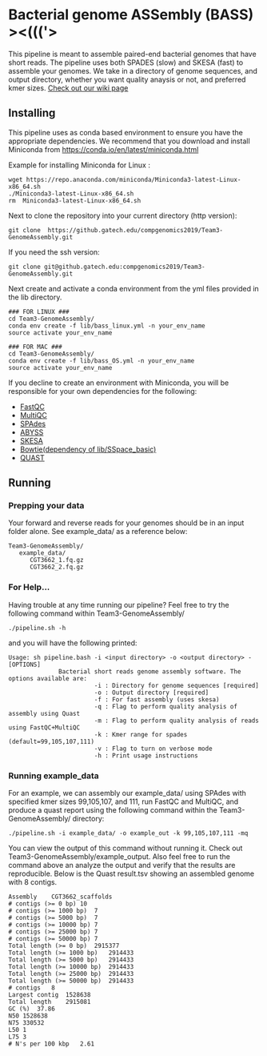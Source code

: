 # Bacterial genome ASSembly (BASS) ><((('>

This pipeline is meant to assemble paired-end bacterial genomes that have short reads. The pipeline uses both SPADES (slow) and SKESA (fast) to assemble your genomes. We take in a directory of genome sequences, and output directory, whether you want quality anaysis or not, and preferred kmer sizes. [Check out our wiki page](https://compgenomics2019.biosci.gatech.edu/Team_III_Genome_Assembly_Group)

## Installing

This pipeline uses as conda based environment to ensure you have the appropriate dependencies. We recommend that you download and install Miniconda from https://conda.io/en/latest/miniconda.html 

Example for installing Miniconda for Linux :

```
wget https://repo.anaconda.com/miniconda/Miniconda3-latest-Linux-x86_64.sh
./Miniconda3-latest-Linux-x86_64.sh
rm  Miniconda3-latest-Linux-x86_64.sh
```

Next to clone the repository into your current directory (http version):

```
git clone  https://github.gatech.edu/compgenomics2019/Team3-GenomeAssembly.git
```

If you need the ssh version:

```
git clone git@github.gatech.edu:compgenomics2019/Team3-GenomeAssembly.git
```

Next create and activate a conda environment from the yml files provided in the lib directory.

```
### FOR LINUX ###
cd Team3-GenomeAssembly/
conda env create -f lib/bass_linux.yml -n your_env_name
source activate your_env_name

### FOR MAC ###
cd Team3-GenomeAssembly/
conda env create -f lib/bass_OS.yml -n your_env_name
source activate your_env_name
```

If you decline to create an environment with Miniconda, you will be responsible for your own dependencies for the following:
- [FastQC](https://www.bioinformatics.babraham.ac.uk/projects/fastqc/)
- [MultiQC](https://multiqc.info/)
- [SPAdes](http://cab.spbu.ru/software/spades/)
- [ABYSS](http://www.bcgsc.ca/platform/bioinfo/software/abyss)
- [SKESA](https://genomebiology.biomedcentral.com/articles/10.1186/s13059-018-1540-z)
- [Bowtie(dependency of lib/SSpace_basic)](http://bowtie-bio.sourceforge.net/index.shtml)
- [QUAST](http://quast.sourceforge.net/quast)


## Running 

### Prepping your data

Your forward and reverse reads for your genomes should be in an input folder alone. See example_data/ as a reference below:

```
Team3-GenomeAssembly/
   example_data/
      CGT3662_1.fq.gz
      CGT3662_2.fq.gz
```

### For Help...

Having trouble at any time running our pipeline? Feel free to try the following command within Team3-GenomeAssembly/

```
./pipeline.sh -h
```

and you will have the following printed:

```
Usage: sh pipeline.bash -i <input directory> -o <output directory> -[OPTIONS]
              Bacterial short reads genome assembly software. The options available are:
                        -i : Directory for genome sequences [required]
                        -o : Output directory [required]
                        -f : For fast assembly (uses skesa)
                        -q : Flag to perform quality analysis of assembly using Quast
                        -m : Flag to perform quality analysis of reads using FastQC+MultiQC
                        -k : Kmer range for spades (default=99,105,107,111)
                        -v : Flag to turn on verbose mode
                        -h : Print usage instructions
```

### Running example_data

For an example, we can assembly our example_data/ using SPAdes with specified kmer sizes 99,105,107, and 111, run FastQC and MultiQC, and produce a quast report using the following command within the Team3-GenomeAssembly/ directory:

```
./pipeline.sh -i example_data/ -o example_out -k 99,105,107,111 -mq
```

You can view the output of this command without running it. Check out Team3-GenomeAssembly/example_output. Also feel free to run the command above an analyze the output and verify that the results are reproducible. Below is the Quast result.tsv showing an assembled genome with 8 contigs.

```
Assembly	CGT3662_scaffolds
# contigs (>= 0 bp)	10
# contigs (>= 1000 bp)	7
# contigs (>= 5000 bp)	7
# contigs (>= 10000 bp)	7
# contigs (>= 25000 bp)	7
# contigs (>= 50000 bp)	7
Total length (>= 0 bp)	2915377
Total length (>= 1000 bp)	2914433
Total length (>= 5000 bp)	2914433
Total length (>= 10000 bp)	2914433
Total length (>= 25000 bp)	2914433
Total length (>= 50000 bp)	2914433
# contigs	8
Largest contig	1528638
Total length	2915081
GC (%)	37.86
N50	1528638
N75	330532
L50	1
L75	3
# N's per 100 kbp	2.61
```
